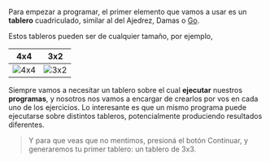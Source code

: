 Para empezar a programar, el primer elemento que vamos a usar es un **tablero** cuadriculado, similar al del Ajedrez, Damas o [Go](http://es.wikipedia.org/wiki/Go).

Estos tableros pueden ser de cualquier tamaño, por ejemplo, 

| 4x4 | 3x2 |
|:---:|:---:|
|![4x4](https://raw.githubusercontent.com/sagrado-corazon-alcal/mumuki-fundamentos-gobstones-guia-1-primeros-programas/master/4x4.png)|![3x2](https://raw.githubusercontent.com/sagrado-corazon-alcal/mumuki-fundamentos-gobstones-guia-1-primeros-programas/master/3x2.png)|

Siempre vamos a necesitar un tablero sobre el cual **ejecutar** nuestros **programas**, y nosotros nos vamos a encargar de crearlos por vos en cada uno de los ejercicios. Lo interesante es que un mismo programa puede ejecutarse sobre distintos tableros, potencialmente produciendo resultados diferentes.

> Y para que veas que no mentimos, presioná el botón Continuar, y generaremos tu primer tablero: un tablero de 3x3.

